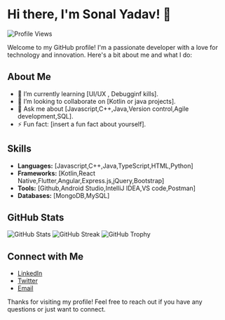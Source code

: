 # Hi there, I'm Sonal Yadav! 👋

![Profile Views](https://komarev.com/ghpvc/?username=sonalyadav1&color=blue)

Welcome to my GitHub profile! I'm a passionate developer with a love for technology and innovation. Here's a bit about me and what I do:

## About Me

- 🌱 I’m currently learning [UI/UX , Debugginf kills].
- 👯 I’m looking to collaborate on [Kotlin or java projects].
- 💬 Ask me about [Javascript,C++,Java,Version control,Agile development,SQL].
- ⚡ Fun fact: [insert a fun fact about yourself].

## Skills

- **Languages:** [Javascript,C++,Java,TypeScript,HTML,Python]
- **Frameworks:** [Kotlin,React Native,Flutter,Angular,Express.js,jQuery,Bootstrap]
- **Tools:** [Github,Android Studio,IntelliJ IDEA,VS code,Postman]
- **Databases:** [MongoDB,MySQL]


## GitHub Stats
![GitHub Stats](https://github-readme-stats.vercel.app/api?username=sonalyadav1&show_icons=true&theme=radical)
![GitHub Streak](https://github-readme-streak-stats.herokuapp.com/?user=sonalyadav1&theme=dark)
![GitHub Trophy](https://github-profile-trophy.vercel.app/?username=sonalyadav1&theme=onedark)


## Connect with Me

- [LinkedIn](www.linkedin.com/in/sonal-yadav-193471238)
- [Twitter](https://x.com/SonalYa944317)
- [Email](sonal.y6390@gmail.com)


Thanks for visiting my profile! Feel free to reach out if you have any questions or just want to connect.

